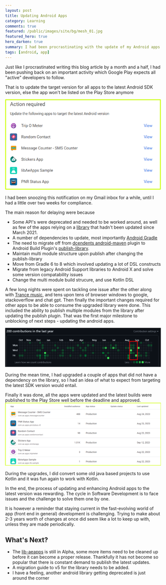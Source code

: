 ```yaml
---
layout: post
title: Updating Android Apps
category: Learning
comments: true 
featured: /public/images/site/bg/mesh_01.jpg
featured_hero: true
hero_darken: true
summary: I had been procrastinating with the update of my Android apps that were published to the Play Store for a few years now. It finally caught up to me as Google Play gave me a deadline of Aug 31, 2023 to update them to target the latest Android API version or be delisted from the store.
tags: [android, app]
---
```

Just like I procrastinated writing this blog article by a month and a half, I had been pushing back on an important activity which Google Play expects all "active" developers to follow. 

That is to update the target version for all apps to the latest Android SDK version, else the app won't be listed on the Play Store anymore  

![upgrade apps notification](/public/images/2023/10/20/notification.png)

I had been snoozing this notification on my Gmail inbox for a while, until I had a little over two weeks for compliance. 

The main reason for delaying were because
-  Some API's were deprecated and needed to be worked around, as well as few of the apps relying on a [library](https://github.com/midhunhk/lib-aeapps) that hadn't been updated since March 2021. 
- A number of dependencies to update, most importantly [Android Gradle](https://github.com/midhunhk/lib-aeapps/issues/37) 
- The need to migrate off from [dcendents android-maven](https://github.com/midhunhk/lib-aeapps/issues/36) plugin to Android Build Plugin's [publish-library](https://developer.android.com/build/publish-library).
- Maintain multi module structure upon publish after changing the publish-library 
- Move from Gradle 6 to 8 which involved updating a lot of DSL constructs
- Migrate from legacy Android Support libraries to Android X and solve some version compatability issues 
- Change the multi module build strucure, and use Kotlin DSL

A few long nights were spent on tackling one issue after the other along with [Trance music](https://www.astateoftrance.com/?home=1), and tens upon tens of browser windows to google, stackoverflow and chat gpt. Then finally the important changes required for other apps to be able to consume the upgraded library were done. This included the ability to publish multiple modules from the library after updating the publish plugin. That was the first major milestone to unblocking of next steps - updating the android apps.

![github contributions](/public/images/2023/10/20/contributions.png)

During the mean time, I had upgraded a couple of apps that did not have a dependency on the library, so I had an idea of what to expect from targeting the latest SDK version would entail.

Finally it was done, all the apps were updated and the latest builds were published to the Play Store well before the deadline and approved.
![upgrade apps notification](/public/images/2023/10/20/after-update.png)

During the upgrades, I did convert some old java based projects to use Kotlin and it was fun again to work with Kotlin.

In the end, the process of updating and enhancing Android apps to the latest version was rewarding. The cycle in Software Development is to face issues and the challenge to solve them one by one. 

It is however a reminder that staying current in the fast-evolving world of app (front end in general) development is challenging. Trying to make about 2-3 years worth of changes at once did seem like a lot to keep up with, unless they are made periodically.

## What's Next?
 - The [lib-aeapps](https://github.com/midhunhk/lib-aeapps) is still in Alpha, some more items need to be cleaned up before it can become a proper release. Thankfully it has not become so popular that there is constant demand to publish the latest updates. 
 - A migration guide to v5 for the library needs to be added.
 - I have a feeling, another android library getting deprecated is just around the corner
